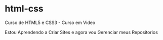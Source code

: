 # html-css
 Curso de HTML5 e CSS3 - Curso em Video

 Estou Aprendendo a Criar Sites e agora vou Gerenciar meus Repositorios
